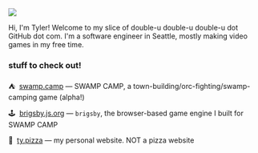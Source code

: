 <img src="https://i.giphy.com/media/TO8WGuVadRniy794oY/giphy.webp">


Hi, I'm Tyler! Welcome to my slice of double-u double-u double-u dot GitHub dot com. I'm a software engineer in Seattle, mostly making video games in my free time.

### stuff to check out!
⛺️&nbsp; [swamp.camp](https://swamp.camp) — SWAMP CAMP, a town-building/orc-fighting/swamp-camping game (alpha!)

🕹️&nbsp; [brigsby.js.org](https://brigsby.js.org) — `brigsby`, the browser-based game engine I built for SWAMP CAMP

🍕&nbsp; [ty.pizza](https://ty.pizza) — my personal website. NOT a pizza website
